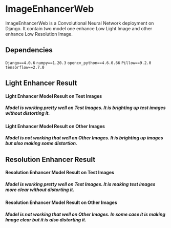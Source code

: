 # ImageEnhancerWeb
ImageEnhancerWeb is a Convolutional Neural Network deployment on Django. It contain two model one enhance Low Light Image and other enhance Low Resolution Image.

## Dependencies
`Django==4.0.6`
`numpy==1.20.3`
`opencv_python==4.6.0.66`
`Pillow==9.2.0`
`tensorflow==2.7.0`


## Light Enhancer Result
#### Light Enhancer Model Result on Test Images
##### Model is working pretty well on Test Images. It is brighting up test images without distorting it.

#### Light Enhancer Model Result on Other Images
##### Model is not working that well on Other Images. It is brighting up images but also making some distortion.

## Resolution Enhancer Result
#### Resolution Enhancer Model Result on Test Images
##### Model is working pretty well on Test Images. It is making test images more clear without distorting it.

#### Resolution Enhancer Model Result on Other Images
##### Model is not working that well on Other Images. In some case it is making Image clear but it is also distorting it.
